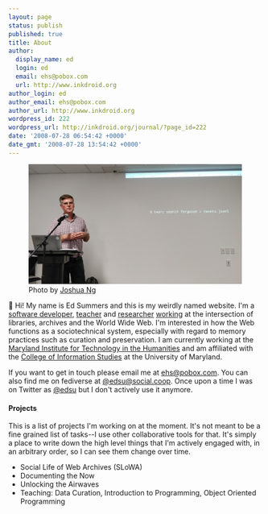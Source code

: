```yaml
---
layout: page
status: publish
published: true
title: About
author:
  display_name: ed
  login: ed
  email: ehs@pobox.com
  url: http://www.inkdroid.org
author_login: ed
author_email: ehs@pobox.com
author_url: http://www.inkdroid.org
wordpress_id: 222
wordpress_url: http://inkdroid.org/journal/?page_id=222
date: '2008-07-28 06:54:42 +0000'
date_gmt: '2008-07-28 13:54:42 +0000'
---
```


<figure style="border: none;">
  <img class="img-responsive" src="/images/twarc.jpg">
  <figcaption>Photo by <a href="https://twitter.com/joshuatj/status/1063207047607410689">Joshua Ng</a></figcaption>
</figure>

👋 Hi! My name is Ed Summers and this is my weirdly named website. I'm
a [software developer], [teacher] and [researcher] [working] at the
intersection of libraries, archives and the World Wide Web. I'm interested in
how the Web functions as a sociotechnical system, especially with regard to
memory practices such as curation and preservation. I am currently working at
the [Maryland Institute for Technology in the Humanities] and am affiliated
with the [College of Information Studies] at the University of Maryland.

If you want to get in touch please email me at [ehs@pobox.com]. You can also
find me on fediverse at [\@edsu@social.coop]. Once upon a time I was on Twitter
as [\@edsu] but I don't actively use it anymore.

#### Projects

This is a list of projects I'm working on at the moment. It's not meant to be a
fine grained list of tasks--I use other collaborative tools for that. It's
simply a place to write down the high level things that I'm actively engaged
with, in an arbitrary order, so I can see them change over time.

* Social Life of Web Archives (SLoWA)
* Documenting the Now
* Unlocking the Airwaves
* Teaching: Data Curation, Introduction to Programming, Object Oriented Programming

[software developer]: https://github.com/edsu
[Maryland Institute for Technology in the Humanities]: http://mith.umd.edu
[working]: http://inkdroid.org/ehs/
[ehs@pobox.com]: mailto:ehs@pobox.com
[\@edsu]: https://twitter.com/edsu
[\@edsu@social.coop]: https://social.coop/@edsu
[College of Information Studies]: https://ischool.umd.edu/
[teacher]: https://umd-ischool-inst326.github.io/inst326/
[researcher]: https://scholar.google.com/citations?user=ctpWtsIAAAAJ&hl=en&oi=ao
